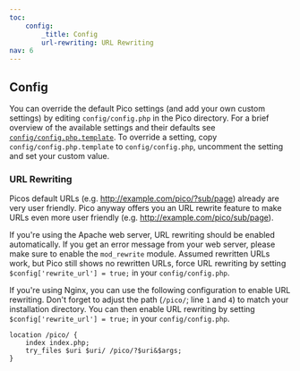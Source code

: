 ```yaml
---
toc:
    config:
        _title: Config
        url-rewriting: URL Rewriting
nav: 6
---
```


## Config

You can override the default Pico settings (and add your own custom settings) by editing `config/config.php` in the Pico directory. For a brief overview of the available settings and their defaults see [`config/config.php.template`][ConfigTemplate]. To override a setting, copy `config/config.php.template` to `config/config.php`, uncomment the setting and set your custom value.

### URL Rewriting

Picos default URLs (e.g. http://example.com/pico/?sub/page) already are very user friendly. Pico anyway offers you an URL rewrite feature to make URLs even more user friendly (e.g. http://example.com/pico/sub/page).

If you're using the Apache web server, URL rewriting should be enabled automatically. If you get an error message from your web server, please make sure to enable the `mod_rewrite` module. Assumed rewritten URLs work, but Pico still shows no rewritten URLs, force URL rewriting by setting `$config['rewrite_url'] = true;` in your `config/config.php`.

If you're using Nginx, you can use the following configuration to enable URL rewriting. Don't forget to adjust the path (`/pico/`; line `1` and `4`) to match your installation directory. You can then enable URL rewriting by setting `$config['rewrite_url'] = true;` in your `config/config.php`.

    location /pico/ {
        index index.php;
        try_files $uri $uri/ /pico/?$uri&$args;
    }

[ConfigTemplate]: https://github.com/picocms/Pico/blob/master/config/config.php.template
